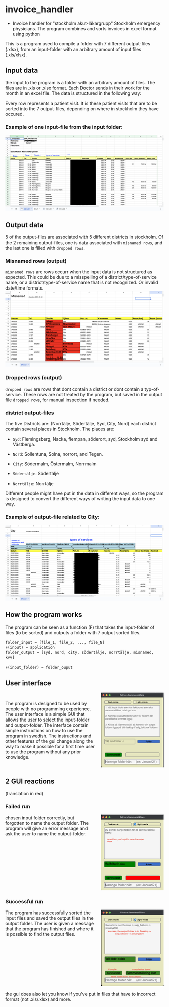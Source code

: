 # invoice_handler
- Invoice handler for "stockholm akut-läkargrupp" Stockholm emergency physicians. The program combines and sorts invoices in excel format using python

This is a program used to compile a folder with 7 different output-files (.xlsx), from an input-folder with an arbitrary amount of input files (.xls/xlsx). 

## Input data
the input to the program is a folder with an arbitrary amount of files. The files are in .xls or .xlsx format. Each Doctor sends in their work for the month in an excel file. The data is structured in the following way:

Every row represents a patient visit. It is these patient visits that are to be sorted into the 7 output-files, depending on where in stockholm they have occured. 

### Example of one input-file from the input folder:
![](images/input_example.png)


## Output data


5 of the output-files are associated with 5 different districts in stockholm. Of the 2 remaining output-files, one is data associated with `misnamed rows`, and the last one is filled with `dropped rows`.

### Misnamed rows (output)
`misnamed rows` are rows occurr when the input data is not structured as expected. This could be due to a misspelling of a district/type-of-service name, or a district/type-of-service name that is not recognized. Or invalid date/time formats.
![](images/misnamed_example.png)

### Dropped rows (output)
`dropped rows` are rows that dont contain a district or dont contain a typ-of-service. These rows are not treated by the program, but saved in the output file `dropped rows`, for manual inspection if needed.

### district output-files
The five Districts are: (Norrtälje, Södertälje, Syd, City, Nord) each district contain several places in Stockholm. The places are:

- `Syd`: Flemingsberg, Nacka, flempan, söderort, syd, Stockholm syd and Västberga.

- `Nord`: Sollentuna, Solna, norrort, and Tegen.

- `City`: Södermalm, Östermalm, Norrmalm
- `Södertälje`: Södertälje
- `Norrtälje`: Norrtälje

Different people might have put in the data in different ways, so the program is designed to convert the different ways of writing the input data to one way.
  
### Example of output-file related to City:
![](images/city_example.png)


## How the program works
The program can be seen as a function (F) that takes the input-folder of files (to be sorted) and outputs a folder with 7 output sorted files.

	folder_input = [file_1, file_2, ..., file_N]
	F(input) = application
	folder_output = [syd, nord, city, södertälje, norrtälje, misnamed, kvv]
	
	F(input_folder) = folder_ouput

## User interface
<div style="display: flex; align-items: center; justify-content: space-between;">
    <div style="flex: 1;">
        The program is designed to be used by people with no programming experience. The user interface is a simple GUI that allows the user to select the input-folder and output-folder. The interface contain simple instructions on how to use the program in swedish. The instructions and other features of the gui change along the way to make it possible for a first time user to use the program without any prior knowledge.
    </div>
    <div style="flex: 0 0 auto; margin-left: 20px;">
        <img src="images/gui.png" alt="User Interface" style="width: 200px; height: auto;">
    </div>
</div>


## 2 GUI reactions
(translation in red)

### Failed run
<div style="display: flex; align-items: flex-start; justify-content: space-between;">
    <div style="flex: 1;">
        chosen input folder correctly, but forgotten to name the output folder. The program will give an error message and ask the user to name the output-folder.
    </div>
    <div style="flex: 0 0 auto; margin-left: 20px;">
        <img src="images/failed_run.png" alt="Failed Run" style="width: 200px; height: auto;">
    </div>
</div>

### Successful run
<div style="display: flex; align-items: flex-start; justify-content: space-between;">
    <div style="flex: 1;">
        The program has successfully sorted the input files and saved the output files in the output folder. The user is given a message that the program has finished and where it is possible to find the output files.
    </div>
    <div style="flex: 0 0 auto; margin-left: 20px;">
        <img src="images/success_run.png" alt="Successful Run" style="width: 200px; height: auto;">
    </div>
</div>

the gui does also let you know if you've put in files that have to incorrect format (not .xls/.xlsx) and more.